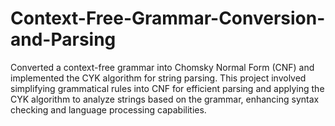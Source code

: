 # Context-Free-Grammar-Conversion-and-Parsing
Converted a context-free grammar into Chomsky Normal Form (CNF) and implemented the CYK algorithm for string parsing. This project involved simplifying grammatical rules into CNF for efficient parsing and applying the CYK algorithm to analyze strings based on the grammar, enhancing syntax checking and language processing capabilities.
